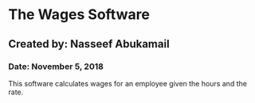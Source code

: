 # The Wages Software
## Created by: Nasseef Abukamail
### Date: November 5, 2018

This software calculates wages for an employee given the hours and the rate.
